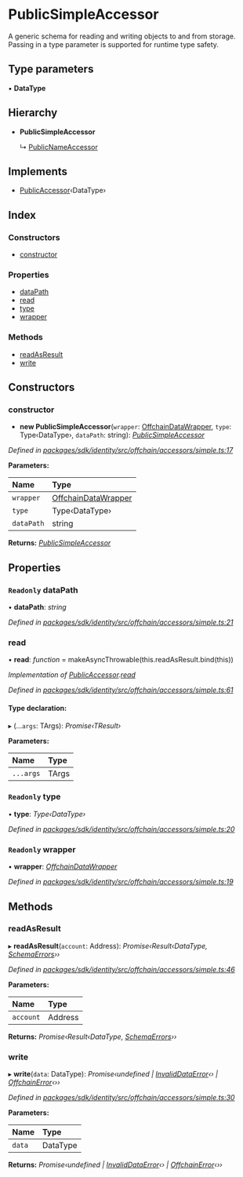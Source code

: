 # PublicSimpleAccessor

A generic schema for reading and writing objects to and from storage. Passing in a type parameter is supported for runtime type safety.

## Type parameters

▪ **DataType**

## Hierarchy

* **PublicSimpleAccessor**

  ↳ [PublicNameAccessor]()

## Implements

* [PublicAccessor]()‹DataType›

## Index

### Constructors

* [constructor]()

### Properties

* [dataPath]()
* [read]()
* [type]()
* [wrapper]()

### Methods

* [readAsResult]()
* [write]()

## Constructors

### constructor

+ **new PublicSimpleAccessor**\(`wrapper`: [OffchainDataWrapper](), `type`: Type‹DataType›, `dataPath`: string\): [_PublicSimpleAccessor_]()

_Defined in_ [_packages/sdk/identity/src/offchain/accessors/simple.ts:17_](https://github.com/celo-org/celo-monorepo/blob/master/packages/sdk/identity/src/offchain/accessors/simple.ts#L17)

**Parameters:**

| Name | Type |
| :--- | :--- |
| `wrapper` | [OffchainDataWrapper]() |
| `type` | Type‹DataType› |
| `dataPath` | string |

**Returns:** [_PublicSimpleAccessor_]()

## Properties

### `Readonly` dataPath

• **dataPath**: _string_

_Defined in_ [_packages/sdk/identity/src/offchain/accessors/simple.ts:21_](https://github.com/celo-org/celo-monorepo/blob/master/packages/sdk/identity/src/offchain/accessors/simple.ts#L21)

### read

• **read**: _function_ = makeAsyncThrowable\(this.readAsResult.bind\(this\)\)

_Implementation of_ [_PublicAccessor_]()_._[_read_]()

_Defined in_ [_packages/sdk/identity/src/offchain/accessors/simple.ts:61_](https://github.com/celo-org/celo-monorepo/blob/master/packages/sdk/identity/src/offchain/accessors/simple.ts#L61)

#### Type declaration:

▸ \(...`args`: TArgs\): _Promise‹TResult›_

**Parameters:**

| Name | Type |
| :--- | :--- |
| `...args` | TArgs |

### `Readonly` type

• **type**: _Type‹DataType›_

_Defined in_ [_packages/sdk/identity/src/offchain/accessors/simple.ts:20_](https://github.com/celo-org/celo-monorepo/blob/master/packages/sdk/identity/src/offchain/accessors/simple.ts#L20)

### `Readonly` wrapper

• **wrapper**: [_OffchainDataWrapper_]()

_Defined in_ [_packages/sdk/identity/src/offchain/accessors/simple.ts:19_](https://github.com/celo-org/celo-monorepo/blob/master/packages/sdk/identity/src/offchain/accessors/simple.ts#L19)

## Methods

### readAsResult

▸ **readAsResult**\(`account`: Address\): _Promise‹Result‹DataType,_ [_SchemaErrors_](_offchain_accessors_errors_.md#schemaerrors)_››_

_Defined in_ [_packages/sdk/identity/src/offchain/accessors/simple.ts:46_](https://github.com/celo-org/celo-monorepo/blob/master/packages/sdk/identity/src/offchain/accessors/simple.ts#L46)

**Parameters:**

| Name | Type |
| :--- | :--- |
| `account` | Address |

**Returns:** _Promise‹Result‹DataType,_ [_SchemaErrors_](_offchain_accessors_errors_.md#schemaerrors)_››_

### write

▸ **write**\(`data`: DataType\): _Promise‹undefined \|_ [_InvalidDataError_]()_‹› \|_ [_OffchainError_]()_‹››_

_Defined in_ [_packages/sdk/identity/src/offchain/accessors/simple.ts:30_](https://github.com/celo-org/celo-monorepo/blob/master/packages/sdk/identity/src/offchain/accessors/simple.ts#L30)

**Parameters:**

| Name | Type |
| :--- | :--- |
| `data` | DataType |

**Returns:** _Promise‹undefined \|_ [_InvalidDataError_]()_‹› \|_ [_OffchainError_]()_‹››_


